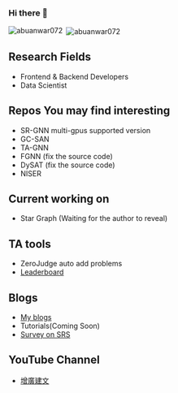 ### Hi there 👋

<!--
**johnny12150/johnny12150** is a ✨ _special_ ✨ repository because its `README.md` (this file) appears on your GitHub profile.

Here are some ideas to get you started:

- 🔭 I’m currently working on ...
- 🌱 I’m currently learning ...
- 👯 I’m looking to collaborate on ...
- 🤔 I’m looking for help with ...
- 💬 Ask me about ...
- 📫 How to reach me: ...
- 😄 Pronouns: ...
- ⚡ Fun fact: ...
-->

<p><img align="left" src="https://github-readme-stats.vercel.app/api/top-langs/?username=johnny12150&layout=compact&hide=html" alt="abuanwar072" /></p>

<p>&nbsp;<img align="center" src="https://github-readme-stats.vercel.app/api?username=johnny12150&show_icons=true" alt="abuanwar072" /></p>

## Research Fields
- Frontend & Backend Developers
- Data Scientist

## Repos You may find interesting
- SR-GNN multi-gpus supported version
- GC-SAN
- TA-GNN
- FGNN (fix the source code)
- DySAT (fix the source code)
- NISER

## Current working on
- Star Graph (Waiting for the author to reveal)

## TA tools
- ZeroJudge auto add problems
- [Leaderboard](http://board.johnny12150.site/)

## Blogs
- [My blogs](http://blog.johnny12150.site/)
- Tutorials(Coming Soon)
- [Survey on SRS](https://airtable.com/shrH8vpKlF8U0stSz)

## YouTube Channel
- [增廣建文](https://www.youtube.com/channel/UC9nZtmS0ODarC6hLQUkuwhA)
